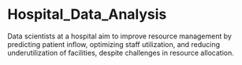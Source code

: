 # Hospital_Data_Analysis
Data scientists at a hospital aim to improve resource management by predicting patient inflow, optimizing staff utilization, and reducing underutilization of facilities, despite challenges in resource allocation.
